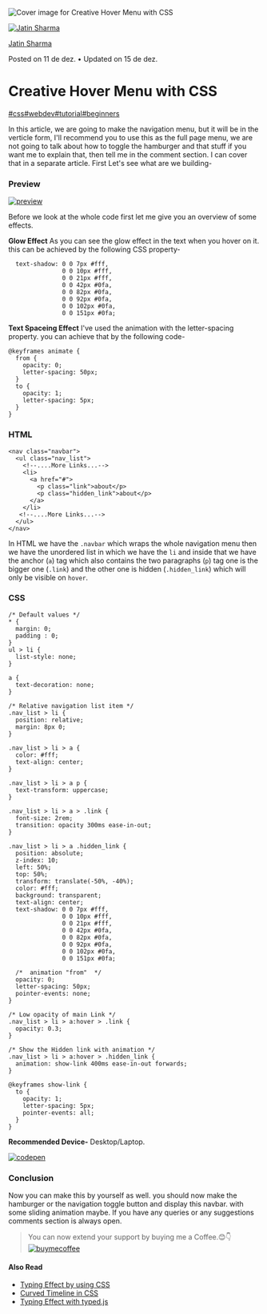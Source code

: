 ![Cover image for Creative Hover Menu with CSS](https://res.cloudinary.com/practicaldev/image/fetch/s--RRms1_OK--/c_imagga_scale,f_auto,fl_progressive,h_420,q_auto,w_1000/https://dev-to-uploads.s3.amazonaws.com/uploads/articles/c8i4szbq16f5d2hfaxn8.png)

[![Jatin Sharma](https://res.cloudinary.com/practicaldev/image/fetch/s--6HN7dTzY--/c_fill,f_auto,fl_progressive,h_50,q_auto,w_50/https://dev-to-uploads.s3.amazonaws.com/uploads/user/profile_image/495014/14a7b692-e1b9-4db5-a6fd-be595b7a856b.png)](https://dev.to/j471n)

[Jatin Sharma](https://dev.to/j471n)

Posted on 11 de dez. • Updated on 15 de dez.

# Creative Hover Menu with CSS

[#css](https://dev.to/t/css)[#webdev](https://dev.to/t/webdev)[#tutorial](https://dev.to/t/tutorial)[#beginners](https://dev.to/t/beginners)

In this article, we are going to make the navigation menu, but it will be in the verticle form, I'll recommend you to use this as the full page menu, we are not going to talk about how to toggle the hamburger and that stuff if you want me to explain that, then tell me in the comment section. I can cover that in a separate article. First Let's see what are we building-

### Preview

[![preview](https://res.cloudinary.com/practicaldev/image/fetch/s--qP_bx860--/c_limit%2Cf_auto%2Cfl_progressive%2Cq_66%2Cw_880/https://i.imgur.com/qeWj4ly.gif)](https://res.cloudinary.com/practicaldev/image/fetch/s--qP_bx860--/c_limit%2Cf_auto%2Cfl_progressive%2Cq_66%2Cw_880/https://i.imgur.com/qeWj4ly.gif)

Before we look at the whole code first let me give you an overview of some effects.

**Glow Effect**
As you can see the glow effect in the text when you hover on it. this can be achieved by the following CSS property-

```
  text-shadow: 0 0 7px #fff, 
               0 0 10px #fff, 
               0 0 21px #fff, 
               0 0 42px #0fa,
               0 0 82px #0fa, 
               0 0 92px #0fa, 
               0 0 102px #0fa, 
               0 0 151px #0fa;
```



**Text Spaceing Effect**
I've used the animation with the letter-spacing property. you can achieve that by the following code-

```
@keyframes animate {
  from {
    opacity: 0;
    letter-spacing: 50px;
  }
  to {
    opacity: 1;
    letter-spacing: 5px;
  }
}
```



### HTML

```
<nav class="navbar">
  <ul class="nav_list">
    <!--....More Links...-->
    <li>
      <a href="#">
        <p class="link">about</p>
        <p class="hidden_link">about</p>
      </a>
    </li>
   <!--....More Links...-->
  </ul>
</nav>
```



In HTML we have the `.navbar` which wraps the whole navigation menu then we have the unordered list in which we have the `li` and inside that we have the anchor (`a`) tag which also contains the two paragraphs (`p`) tag one is the bigger one (`.link`) and the other one is hidden (`.hidden_link`) which will only be visible on `hover`.

### CSS

```
/* Default values */
* {
  margin: 0;
  padding : 0;
}
ul > li {
  list-style: none;
}

a {
  text-decoration: none;
}

/* Relative navigation list item */
.nav_list > li {
  position: relative;
  margin: 8px 0;
}

.nav_list > li > a {
  color: #fff;
  text-align: center;
}

.nav_list > li > a p {
  text-transform: uppercase;
}

.nav_list > li > a > .link {
  font-size: 2rem;
  transition: opacity 300ms ease-in-out;
}

.nav_list > li > a .hidden_link {
  position: absolute;
  z-index: 10;
  left: 50%;
  top: 50%;
  transform: translate(-50%, -40%);
  color: #fff;
  background: transparent;
  text-align: center;
  text-shadow: 0 0 7px #fff, 
               0 0 10px #fff, 
               0 0 21px #fff, 
               0 0 42px #0fa,
               0 0 82px #0fa, 
               0 0 92px #0fa, 
               0 0 102px #0fa, 
               0 0 151px #0fa;

  /*  animation "from"  */
  opacity: 0;
  letter-spacing: 50px;
  pointer-events: none;
}

/* Low opacity of main Link */
.nav_list > li > a:hover > .link {
  opacity: 0.3;
}

/* Show the Hidden link with animation */
.nav_list > li > a:hover > .hidden_link {
  animation: show-link 400ms ease-in-out forwards;
}

@keyframes show-link {
  to {
    opacity: 1;
    letter-spacing: 5px;
    pointer-events: all;
  }
}
```



**Recommended Device-** Desktop/Laptop.


[![codepen](https://res.cloudinary.com/practicaldev/image/fetch/s--KwlJRhmm--/c_limit%2Cf_auto%2Cfl_progressive%2Cq_auto%2Cw_880/https://svgshare.com/i/coN.svg)](https://codepen.io/j471n/full/WNZxmpr)

### Conclusion

Now you can make this by yourself as well. you should now make the hamburger or the navigation toggle button and display this navbar. with some sliding animation maybe. If you have any queries or any suggestions comments section is always open.

> You can now extend your support by buying me a Coffee.😊👇
> [![buymecoffee](https://res.cloudinary.com/practicaldev/image/fetch/s--GUX4imFy--/c_limit%2Cf_auto%2Cfl_progressive%2Cq_auto%2Cw_880/https://imgur.com/2QWo3cm.png)](https://www.buymeacoffee.com/j471n)

#### Also Read

- [Typing Effect by using CSS](https://dev.to/j471n/typing-effect-by-using-css-50p)
- [Curved Timeline in CSS](https://dev.to/j471n/curved-css-timeline-5ab3)
- [Typing Effect with typed.js](https://dev.to/j471n/typing-effect-with-js-34b8)